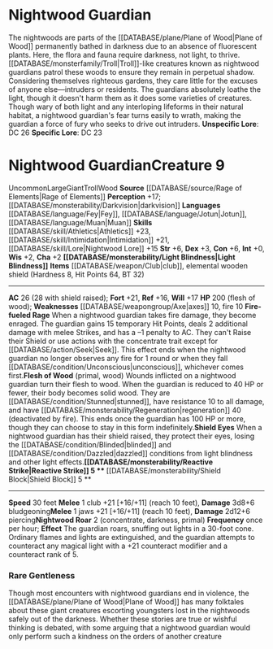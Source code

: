 ﻿---
ac: '26'
charisma: '+2'
constitution: '+6'
creature_ability:
- Fire-fueled Rage
- Flesh of Wood
- Light Blindness
- Nightwood Roar
- Reactive Strike
- Shield
- Block
- Shield Eyes
dexterity: '+3'
element: Wood
fortitude: '+21'
hp: 200 (flesh of wood)
id: '2685'
intelligence: '+0'
land_speed: '30'
language:
- '[[DATABASE/language/Fey|Fey]]'
- '[[DATABASE/language/Jotun|Jotun]]'
- '[[DATABASE/language/Muan|Muan]]'
level: '9'
max_speed: '30'
name: Nightwood Guardian
perception: '+17'
rarity: Uncommon
reflex: '+16'
sense:
- '[[DATABASE/monsterability/Darkvision|darkvision]]'
size: Large
skill:
- '[[DATABASE/skill/Athletics|Athletics]] +23'
- '[[DATABASE/skill/Intimidation|Intimidation]] +21'
- '[[DATABASE/skill/Lore|Nightwood Lore]] +15'
source: '[[DATABASE/source/Rage of Elements|Rage of Elements]]'
speed:
- 30 feet
strength: '+6'
strength_req: '6'
strongest_save:
- Fortitude
trait:
- '[[DATABASE/trait/Giant|Giant]]'
- '[[DATABASE/trait/Troll|Troll]]'
- '[[DATABASE/trait/Uncommon|Uncommon]]'
- '[[DATABASE/trait/Wood|Wood]]'
type: Creature
vision: Darkvision
weakest_save:
- Reflex
weakness:
- '[[DATABASE/weapongroup/Axe|axes]] 10'
- '[[DATABASE/trait/Fire|fire]] 10'
will: '+17'
wisdom: '+2'

---
# Nightwood Guardian

The nightwoods are parts of the [[DATABASE/plane/Plane of Wood|Plane of Wood]] permanently bathed in darkness due to an absence of fluorescent plants. Here, the flora and fauna require darkness, not light, to thrive. [[DATABASE/monsterfamily/Troll|Troll]]-like creatures known as nightwood guardians patrol these woods to ensure they remain in perpetual shadow. Considering themselves righteous gardens, they care little for the excuses of anyone else—intruders or residents. The guardians absolutely loathe the light, though it doesn't harm them as it does some varieties of creatures. Though wary of both light and any interloping lifeforms in their natural habitat, a nightwood guardian's fear turns easily to wrath, making the guardian a force of fury who seeks to drive out intruders.
**Unspecific Lore**: DC 26
**Specific Lore**: DC 23

# Nightwood Guardian<span class="item-type">Creature 9</span>

<span class="trait-uncommon item-trait">Uncommon</span><span class="trait-size item-trait">Large</span><span class="item-trait">Giant</span><span class="item-trait">Troll</span><span class="item-trait">Wood</span>
**Source** [[DATABASE/source/Rage of Elements|Rage of Elements]]
**Perception** +17; [[DATABASE/monsterability/Darkvision|darkvision]]
**Languages** [[DATABASE/language/Fey|Fey]], [[DATABASE/language/Jotun|Jotun]], [[DATABASE/language/Muan|Muan]]
**Skills** [[DATABASE/skill/Athletics|Athletics]] +23, [[DATABASE/skill/Intimidation|Intimidation]] +21, [[DATABASE/skill/Lore|Nightwood Lore]] +15
**Str** +6, **Dex** +3, **Con** +6, **Int** +0, **Wis** +2, **Cha** +2
**[[DATABASE/monsterability/Light Blindness|Light Blindness]]** 
**Items** [[DATABASE/weapon/Club|club]], elemental wooden shield (Hardness 8, Hit Points 64, BT 32)

---
**AC** 26 (28 with shield raised); **Fort** +21, **Ref** +16, **Will** +17
**HP** 200 (flesh of wood); **Weaknesses** [[DATABASE/weapongroup/Axe|axes]] 10, fire 10
<span class="in-box-ability">**Fire-fueled Rage** When a nightwood guardian takes fire damage, they become enraged. The guardian gains 15 temporary Hit Points, deals 2 additional damage with melee Strikes, and has a –1 penalty to AC. They can't Raise their Shield or use actions with the concentrate trait except for [[DATABASE/action/Seek|Seek]]. This effect ends when the nightwood guardian no longer observes any fire for 1 round or when they fall [[DATABASE/condition/Unconscious|unconscious]], whichever comes first.</span><span class="in-box-ability">**Flesh of Wood** (primal, wood) Wounds inflicted on a nightwood guardian turn their flesh to wood. When the guardian is reduced to 40 HP or fewer, their body becomes solid wood. They are [[DATABASE/condition/Stunned|stunned]], have resistance 10 to all damage, and have [[DATABASE/monsterability/Regeneration|regeneration]] 40 (deactivated by fire). This ends once the guardian has 100 HP or more, though they can choose to stay in this form indefinitely.</span><span class="in-box-ability">**Shield Eyes** When a nightwood guardian has their shield raised, they protect their eyes, losing the [[DATABASE/condition/Blinded|blinded]] and [[DATABASE/condition/Dazzled|dazzled]] conditions from light blindness and other light effects.</span><span class="in-box-ability">**[[DATABASE/monsterability/Reactive Strike|Reactive Strike]] <span class="action-icon">5</span> ** </span><span class="in-box-ability">**[[DATABASE/monsterability/Shield Block|Shield Block]] <span class="action-icon">5</span> ** </span>

---
**Speed** 30 feet
<span class="in-box-ability">**Melee** <span class="action-icon">1</span> club +21 [+16/+11] (reach 10 feet), **Damage** 3d8+6 bludgeoning</span><span class="in-box-ability">**Melee** <span class="action-icon">1</span> jaws +21 [+16/+11] (reach 10 feet), **Damage** 2d12+6 piercing</span><span class="in-box-ability">**Nightwood Roar** <span class="action-icon">2</span> (concentrate, darkness, primal) **Frequency** once per hour; **Effect** The guardian roars, snuffing out lights in a 30-foot cone. Ordinary flames and lights are extinguished, and the guardian attempts to counteract any magical light with a +21 counteract modifier and a counteract rank of 5.</span>

###  Rare Gentleness

Though most encounters with nightwood guardians end in violence, the [[DATABASE/plane/Plane of Wood|Plane of Wood]] has many folktales about these giant creatures escorting youngsters lost in the nightwoods safely out of the darkness. Whether these stories are true or wishful thinking is debated, with some arguing that a nightwood guardian would only perform such a kindness on the orders of another creature